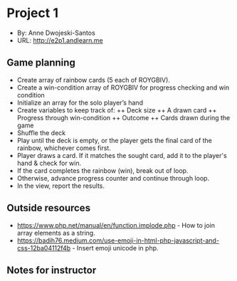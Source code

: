 
# Project 1
+ By: Anne Dwojeski-Santos
+ URL: <http://e2p1.andlearn.me>

## Game planning
+ Create array of rainbow cards (5 each of ROYGBIV).
+ Create a win-condition array of ROYGBIV for progress checking and win condition
+ Initialize an array for the solo player’s hand
+ Create variables to keep track of:
    ++ Deck size
    ++ A drawn card
    ++ Progress through win-condition
    ++ Outcome
    ++ Cards drawn during the game
+ Shuffle the deck
+ Play until the deck is empty, or the player gets the final card of the rainbow, whichever comes first.
+ Player draws a card. If it matches the sought card, add it to the player's hand & check for win.
+ If the card completes the rainbow (win), break out of loop.
+ Otherwise, advance progress counter and continue through loop.
+ In the view, report the results.



## Outside resources
+ https://www.php.net/manual/en/function.implode.php - How to join array elements as a string.
+ https://badih76.medium.com/use-emoji-in-html-php-javascript-and-css-12ba04112f4b - Insert emoji unicode in php.

## Notes for instructor

